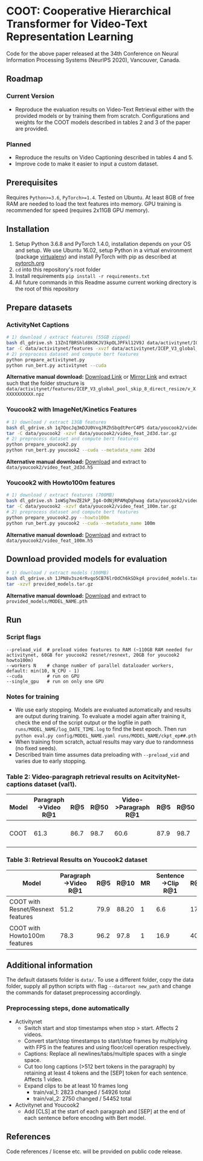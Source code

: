 # COOT: Cooperative Hierarchical Transformer for Video-Text Representation Learning

Code for the above paper released at the 34th Conference on Neural Information Processing Systems (NeurIPS 2020), Vancouver, Canada.

## Roadmap

### Current Version

- Reproduce the evaluation results on Video-Text Retrieval either with the provided models or by training them from scratch. Configurations and weights for the COOT models described in tables 2 and 3 of the paper are provided.

### Planned

- Reproduce the results on Video Captioning described in tables 4 and 5.
- Improve code to make it easier to input a custom dataset.

## Prerequisites

Requires `Python>=3.6`, `PyTorch>=1.4`. Tested on Ubuntu. At least 8GB of free RAM are needed to load the text features into memory. GPU training is recommended for speed (requires 2x11GB GPU memory).

## Installation

1. Setup Python 3.6.8 and PyTorch 1.4.0, installation depends on your OS and setup. We use Ubuntu 16.02, setup Python in a virtual environment (package [virtualenv](https://virtualenv.pypa.io/en/stable/)) and install PyTorch with pip as described at [pytorch.org](https://pytorch.org/)
1. `cd` into this repository's root folder
1. Install requirements `pip install -r requirements.txt`
1. All future commands in this Readme assume current working directory is the root of this repository

## Prepare datasets

### ActivityNet Captions

~~~bash
# 1) download / extract features (55GB zipped)
bash dl_gdrive.sh 13ZnIfBRShld8KOKJV3kpOLJPFkl12V9J data/activitynet/ICEP_V3_global_pool_skip_8_direct_resize.tar.gz
tar -C data/activitynet/features -xvzf data/activitynet/ICEP_V3_global_pool_skip_8_direct_resize.tar.gz
# 2) preprocess dataset and compute bert features
python prepare_activitynet.py
python run_bert.py activitynet --cuda
~~~

**Alternative manual download:** [Download Link](https://drive.google.com/file/d/13ZnIfBRShld8KOKJV3kpOLJPFkl12V9J/view?usp=sharing) or [Mirror Link](https://drive.google.com/file/d/1Gir-cRLhVpqjyADq55r5VF9Cs9YdOOz9/view?usp=sharing) and extract such that the folder structure is `data/activitynet/features/ICEP_V3_global_pool_skip_8_direct_resize/v_XXXXXXXXXXX.npz`

### Youcook2 with ImageNet/Kinetics Features

~~~bash
# 1) download / extract 13GB features
bash dl_gdrive.sh 1q7QocJq3mDJU0VxqJRZhSbqdtPerC4PS data/youcook2/video_feat_2d3d.tar.gz
tar -C data/youcook2 -xzvf data/youcook2/video_feat_2d3d.tar.gz
# 2) preprocess dataset and compute bert features
python prepare_youcook2.py
python run_bert.py youcook2 --cuda --metadata_name 2d3d
~~~

**Alternative manual download:** [Download](https://drive.google.com/file/d/1q7QocJq3mDJU0VxqJRZhSbqdtPerC4PS/view?usp=sharing)  and extract to `data/youcook2/video_feat_2d3d.h5`

### Youcook2 with Howto100m features

~~~bash
# 1) download / extract features (700MB)
bash dl_gdrive.sh 1oWSg7mvZE2kP_Ig4-OdNjRPAMqDghwag data/youcook2/video_feat_100m.tar.gz
tar -C data/youcook2 -xzvf data/youcook2/video_feat_100m.tar.gz
# 2) preprocess dataset and compute bert features
python prepare_youcook2.py --howto100m
python run_bert.py youcook2 --cuda --metadata_name 100m
~~~

**Alternative manual download:** [Download](https://drive.google.com/file/d/1oWSg7mvZE2kP_Ig4-OdNjRPAMqDghwag/view?usp=sharing)  and extract to `data/youcook2/video_feat_100m.h5` 

## Download provided models for evaluation

~~~bash
# 1) download / extract models (100MB)
bash dl_gdrive.sh 1JPN8v3sz4rRvqo5CB76lrOdCh6kSDkg4 provided_models.tar.gz
tar -xzvf provided_models.tar.gz
~~~

**Alternative manual download:** [Download](https://drive.google.com/file/d/1JPN8v3sz4rRvqo5CB76lrOdCh6kSDkg4/view?usp=sharing) and extract to `provided_models/MODEL_NAME.pth`

## Run

###  Script flags

~~~
--preload_vid  # preload video features to RAM (~110GB RAM needed for activitynet, 60GB for youcook2 resnet/resnext, 20GB for youcook2 howto100m)
--workers N    # change number of parallel dataloader workers, default: min(10, N_CPU - 1)
--cuda         # run on GPU
--single_gpu   # run on only one GPU
~~~

### Notes for training

- We use early stopping. Models are evaluated automatically and results are output during training. To evaluate a model again after training it, check the end of the script output or the logfile in path `runs/MODEL_NAME/log_DATE_TIME.log` to find the best epoch. Then run `python eval.py config/MODEL_NAME.yaml runs/MODEL_NAME/ckpt_ep##.pth`
- When training from scratch, actual results may vary due to randomness (no fixed seeds).
- Described train time assumes data preloading with `--preload_vid` and varies due to early stopping.

### Table 2: Video-paragraph retrieval results on AcitvityNet-captions dataset (val1).

| Model | Paragraph->Video R@1 | R@5  | R@50 | Video->Paragraph R@1 | R@5  | R@50 | Command to train from scratch                                | Command to evaluate provided model                           | Train time |
| ----- | -------------------- | ---- | ---- | -------------------- | ---- | ---- | ------------------------------------------------------------ | ------------------------------------------------------------ | ---------- |
| COOT  | 61.3                 | 86.7 | 98.7 | 60.6                 | 87.9 | 98.7 | `python train.py config/anet_coot.yaml --cuda --log_dir runs/anet_coot` | `python eval.py config/anet_coot.yaml provided_models/anet_coot.pth --cuda --workers 10` | ~70min     |

### Table 3: Retrieval Results on Youcook2 dataset

| Model                             | Paragraph->Video R@1 | R@5  | R@10  | MR   | Sentence->Clip R@1 | R@5  | R@50 | MR   | Command to train from scratch                                | Command to evaluate provided model                           | Train time |
| --------------------------------- | -------------------- | ---- | ----- | ---- | ------------------ | ---- | ---- | ---- | ------------------------------------------------------------ | ------------------------------------------------------------ | ---------- |
| COOT with Resnet/Resnext features | 51.2                 | 79.9 | 88.20 | 1    | 6.6                | 17.3 | 25.1 | 48   | `python train.py config/yc2_2d3d_coot.yaml --cuda --log_dir runs/yc2_2d3d_coot` | `python eval.py config/yc2_2d3d_coot.yaml provided_models/yc2_2d3d_coot.pth --cuda` | ~180min    |
| COOT with Howto100m features      | 78.3                 | 96.2 | 97.8  | 1    | 16.9               | 40.5 | 52.5 | 9    | `python train.py config/yc2_100m_coot.yaml --cuda --log_dir runs/yc2_100m_coot` | `python eval.py config/yc2_100m_coot.yaml provided_models/yc2_100m_coot.pth --cuda` | ~16 min    |

## Additional information

The default datasets folder is `data/`. To use a different folder, copy the data folder, supply all python scripts with flag `--dataroot new_path` and change the commands for dataset preprocessing accordingly.

### Preprocessing steps, done automatically

- Activitynet
    - Switch start and stop timestamps when stop > start. Affects 2 videos.
    - Convert start/stop timestamps to start/stop frames by multiplying with FPS in the features and using floor/ceil operation respectively.
    - Captions: Replace all newlines/tabs/multiple spaces with a single space.
    - Cut too long captions (>512 bert tokens in the paragraph) by retaining at least 4 tokens and the [SEP] token for each sentence. Affects 1 video.
    - Expand clips to be at least 10 frames long
        - train/val_1:  2823 changed / 54926 total
        - train/val_2: 2750 changed / 54452 total
- Activitynet and Youcook2
    - Add [CLS] at the start of each paragraph and [SEP] at the end of each sentence before encoding with Bert model.

## References

Code references / license etc. will be provided on public code release.